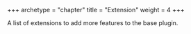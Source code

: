 +++
archetype = "chapter"
title = "Extension"
weight = 4
+++

A list of extensions to add more features to the base plugin.
